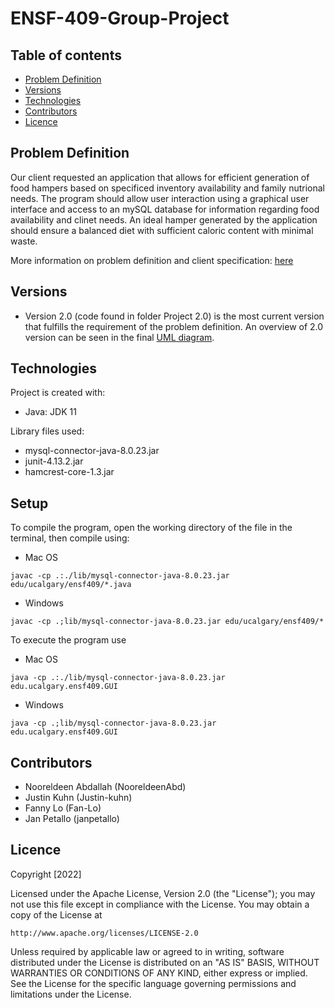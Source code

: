 # ENSF-409-Group-Project
## Table of contents

* [Problem Definition](#problem-definition)
* [Versions](#versions)
* [Technologies](#technologies)
* [Contributors](#contributors)
* [Licence](#licence)

## Problem Definition
Our client requested an application that allows for efficient generation of food hampers 
based on specificed inventory availability and family nutrional needs. The program should
allow user interaction using a graphical user interface and access to an mySQL database 
for information regarding food availability and clinet needs. An ideal hamper generated by the application should ensure a balanced diet with sufficient caloric content with minimal waste. 

More information on problem definition and client specification: [here](./Project_Handout.pdf)

## Versions
* Version 2.0 (code found in folder Project 2.0) is the most current version that fulfills the requirement of the problem definition. An overview of 2.0 version can be seen in the final [UML diagram](./Final_UML.pdf).

## Technologies
Project is created with:
* Java: JDK 11

Library files used:
* mysql-connector-java-8.0.23.jar
* junit-4.13.2.jar
* hamcrest-core-1.3.jar


## Setup
To compile the program, open the working directory of the file in the terminal, then compile using:
* Mac OS
```
javac -cp .:./lib/mysql-connector-java-8.0.23.jar edu/ucalgary/ensf409/*.java
```

* Windows
```
javac -cp .;lib/mysql-connector-java-8.0.23.jar edu/ucalgary/ensf409/*
```
To execute the program use

* Mac OS
```
java -cp .:./lib/mysql-connector-java-8.0.23.jar edu.ucalgary.ensf409.GUI
```
* Windows
```
java -cp .;lib/mysql-connector-java-8.0.23.jar edu.ucalgary.ensf409.GUI
```


## Contributors
* Nooreldeen Abdallah (NooreldeenAbd)
* Justin Kuhn (Justin-kuhn)
* Fanny Lo (Fan-Lo)
* Jan Petallo (janpetallo)

## Licence

Copyright [2022]

Licensed under the Apache License, Version 2.0 (the "License");
you may not use this file except in compliance with the License.
You may obtain a copy of the License at

    http://www.apache.org/licenses/LICENSE-2.0

Unless required by applicable law or agreed to in writing, software
distributed under the License is distributed on an "AS IS" BASIS,
WITHOUT WARRANTIES OR CONDITIONS OF ANY KIND, either express or implied.
See the License for the specific language governing permissions and
limitations under the License.

